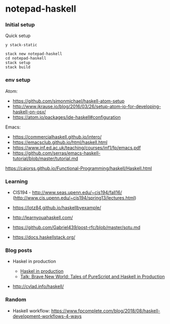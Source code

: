 # notepad-haskell



### Initial setup

Quick setup

```
y stack-static
```


```
stack new notepad-haskell
cd notepad-haskell
stack setup
stack build

```

### env setup

Atom:
* https://github.com/simonmichael/haskell-atom-setup
* http://www.jkrause.io/blog/2016/03/26/setup-atom-io-for-developing-haskell-on-osx/
* https://atom.io/packages/ide-haskell#configuration

Emacs:
* https://commercialhaskell.github.io/intero/
* https://emacsclub.github.io/html/haskell.html
* https://www.inf.ed.ac.uk/teaching/courses/inf1/fp/emacs.pdf
* https://github.com/serras/emacs-haskell-tutorial/blob/master/tutorial.md



https://caiorss.github.io/Functional-Programming/haskell/Haskell.html


### Learning


* CIS194 - http://www.seas.upenn.edu/~cis194/fall16/ (http://www.cis.upenn.edu/~cis194/spring13/lectures.html)
* https://lotz84.github.io/haskellbyexample/
* http://learnyouahaskell.com/
* https://github.com/Gabriel439/post-rfc/blob/master/sotu.md

* https://docs.haskellstack.org/

### Blog posts

* Haskel in production
    * [Haskel in production](http://felixmulder.com/writing/2019/10/05/Haskell-in-Production.html)
    * [Talk: Brave New World: Tales of PureScript and Haskell in Production](https://www.youtube.com/watch?v=2SAQNO46V3U)

* http://cvlad.info/haskell/



### Random
- Haskell workflow: https://www.fpcomplete.com/blog/2018/08/haskell-development-workflows-4-ways

